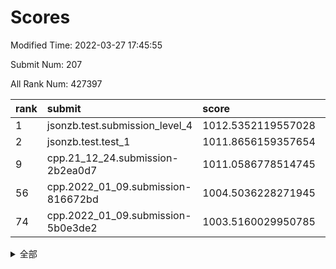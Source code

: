 # Scores

Modified Time: 2022-03-27 17:45:55

Submit Num: 207

All Rank Num: 427397

| rank |               submit               |       score        |       sigma        | pk_num |
| :--- | :--------------------------------- | :----------------- | :----------------- | :----- |
| 1    | jsonzb.test.submission_level_4     | 1012.5352119557028 | 0.8358300256858664 | 8256   |
| 2    | jsonzb.test.test_1                 | 1011.8656159357654 | 0.7830730285733531 | 8261   |
| 9    | cpp.21_12_24.submission-2b2ea0d7   | 1011.0586778514745 | 0.7571486614799525 | 8259   |
| 56   | cpp.2022_01_09.submission-816672bd | 1004.5036228271945 | 0.7218092317776051 | 8257   |
| 74   | cpp.2022_01_09.submission-5b0e3de2 | 1003.5160029950785 | 0.7205837766076586 | 8256   |


<details>
<summary>全部</summary>

| rank |                 submit                 |       score        |       sigma        | pk_num |
| :--- | :------------------------------------- | :----------------- | :----------------- | :----- |
| 1    | jsonzb.test.submission_level_4         | 1012.5352119557028 | 0.8358300256858664 | 8256   |
| 2    | jsonzb.test.test_1                     | 1011.8656159357654 | 0.7830730285733531 | 8261   |
| 3    | gobigger.level_3.submission_level_3_2  | 1011.534410265935  | 0.7669854781200577 | 8261   |
| 4    | gobigger.level_3.submission_level_3_15 | 1011.5269453866846 | 0.7808246429012454 | 8259   |
| 5    | gobigger.level_3.submission_level_3_3  | 1011.3931866939818 | 0.7757019921801348 | 8253   |
| 6    | gobigger.level_3.submission_level_3_30 | 1011.2991963690523 | 0.7843945667482446 | 8263   |
| 7    | gobigger.level_3.submission_level_3_8  | 1011.2106977795953 | 0.7859286282116363 | 8260   |
| 8    | gobigger.level_3.submission_level_3_19 | 1011.0608587909006 | 0.7792543741482476 | 8259   |
| 9    | cpp.21_12_24.submission-2b2ea0d7       | 1011.0586778514745 | 0.7571486614799525 | 8259   |
| 10   | gobigger.level_3.submission_level_3_47 | 1011.0207755588531 | 0.7502309356366813 | 8265   |
| 11   | gobigger.level_3.submission_level_3_16 | 1010.9786715853173 | 0.7558195452953169 | 8264   |
| 12   | gobigger.level_3.submission_level_3_6  | 1010.967606405915  | 0.7872551168814527 | 8262   |
| 13   | gobigger.level_3.submission_level_3_32 | 1010.9346738741511 | 0.7691485860782687 | 8259   |
| 14   | gobigger.level_3.submission_level_3_11 | 1010.7763248980742 | 0.7540588808074132 | 8258   |
| 15   | gobigger.level_3.submission_level_3_21 | 1010.7408781068199 | 0.788040297759847  | 8261   |
| 16   | gobigger.level_3.submission_level_3_22 | 1010.6968192106362 | 0.7693677577911882 | 8257   |
| 17   | gobigger.level_3.submission_level_3_31 | 1010.6897972501499 | 0.7839449117150863 | 8255   |
| 18   | gobigger.level_3.submission_level_3_38 | 1010.6736880330423 | 0.7826728635522342 | 8261   |
| 19   | gobigger.level_3.submission_level_3_24 | 1010.6332551707194 | 0.7643968052222329 | 8261   |
| 20   | gobigger.level_3.submission_level_3_25 | 1010.6324170933218 | 0.7434548362967636 | 8257   |
| 21   | gobigger.level_3.submission_level_3_37 | 1010.5573509773188 | 0.7627853035835318 | 8264   |
| 22   | gobigger.level_3.submission_level_3_13 | 1010.542465782621  | 0.7658381762311739 | 8261   |
| 23   | gobigger.level_3.submission_level_3_43 | 1010.4554011235659 | 0.7824067093887321 | 8264   |
| 24   | gobigger.level_3.submission_level_3_26 | 1010.3056789761665 | 0.763220591948532  | 8263   |
| 25   | gobigger.level_3.submission_level_3_42 | 1010.2762725227851 | 0.7486220861851444 | 8260   |
| 26   | gobigger.level_3.submission_level_3_4  | 1010.2741011293217 | 0.759152593906077  | 8260   |
| 27   | gobigger.level_3.submission_level_3_44 | 1010.2378379032816 | 0.7688969829144755 | 8262   |
| 28   | gobigger.level_3.submission_level_3_39 | 1010.2258979069424 | 0.7761676038826214 | 8256   |
| 29   | gobigger.level_3.submission_level_3_9  | 1010.1179695575873 | 0.7724135527248537 | 8260   |
| 30   | gobigger.level_3.submission_level_3_48 | 1010.0650365330681 | 0.7772816083702859 | 8260   |
| 31   | gobigger.level_3.submission_level_3_1  | 1009.9828651835915 | 0.7524228839118086 | 8254   |
| 32   | gobigger.level_3.submission_level_3_33 | 1009.9500321613747 | 0.7584900735737992 | 8257   |
| 33   | gobigger.level_3.submission_level_3_36 | 1009.7759277048499 | 0.7454191913170165 | 8265   |
| 34   | gobigger.level_3.submission_level_3_17 | 1009.7203596437049 | 0.7529665775098162 | 8261   |
| 35   | gobigger.level_3.submission_level_3_45 | 1009.7140616113205 | 0.7570887240837335 | 8257   |
| 36   | gobigger.level_3.submission_level_3_5  | 1009.6563835791509 | 0.7413418501668178 | 8252   |
| 37   | gobigger.level_3.submission_level_3_41 | 1009.6263835977081 | 0.747773515151172  | 8262   |
| 38   | gobigger.level_3.submission_level_3_0  | 1009.5900993737116 | 0.7578132372894413 | 8258   |
| 39   | gobigger.level_3.submission_level_3_49 | 1009.4962963629687 | 0.7645769431592855 | 8260   |
| 40   | gobigger.level_3.submission_level_3_10 | 1009.4437334634296 | 0.7461335794913054 | 8266   |
| 41   | gobigger.level_3.submission_level_3_7  | 1009.3970585583086 | 0.7561265355574146 | 8261   |
| 42   | gobigger.level_3.submission_level_3_35 | 1009.270568845388  | 0.7355879290523772 | 8256   |
| 43   | gobigger.level_3.submission_level_3_28 | 1009.1386772201276 | 0.7378696849002961 | 8261   |
| 44   | gobigger.level_3.submission_level_3_34 | 1009.1115299679303 | 0.7497321553332369 | 8261   |
| 45   | gobigger.level_3.submission_level_3_27 | 1008.9989127817618 | 0.7551283783691013 | 8258   |
| 46   | gobigger.level_3.submission_level_3_29 | 1008.9500787151006 | 0.7507332709127766 | 8258   |
| 47   | gobigger.level_3.submission_level_3_18 | 1008.9206759803477 | 0.7563919579841512 | 8256   |
| 48   | gobigger.level_3.submission_level_3_20 | 1008.7719897035092 | 0.7526131137595524 | 8257   |
| 49   | gobigger.level_3.submission_level_3_23 | 1008.6884300947767 | 0.7315468903311797 | 8258   |
| 50   | gobigger.level_3.submission_level_3_46 | 1008.5239165516118 | 0.7613911302901601 | 8255   |
| 51   | gobigger.level_3.submission_level_3_12 | 1008.4976013915913 | 0.7459234502635128 | 8255   |
| 52   | gobigger.level_3.submission_level_3_40 | 1008.4102889799356 | 0.729512791078558  | 8260   |
| 53   | gobigger.level_3.submission_level_3_14 | 1008.3500325897376 | 0.7465988680557271 | 8254   |
| 54   | gobigger.level_1.submission_level_1_2  | 1005.5181986182502 | 0.719491257764949  | 8264   |
| 55   | gobigger.level_1.submission_level_1_23 | 1005.0870172759137 | 0.7179473061160869 | 8252   |
| 56   | cpp.2022_01_09.submission-816672bd     | 1004.5036228271945 | 0.7218092317776051 | 8257   |
| 57   | gobigger.level_1.submission_level_1_36 | 1004.3068718771922 | 0.7218235321599615 | 8258   |
| 58   | gobigger.level_1.submission_level_1_8  | 1004.2677456110886 | 0.71826089126524   | 8256   |
| 59   | gobigger.level_1.submission_level_1_24 | 1004.1805197478723 | 0.7270790603200192 | 8260   |
| 60   | gobigger.level_1.submission_level_1_5  | 1004.1057893712825 | 0.7261001401228393 | 8261   |
| 61   | gobigger.level_1.submission_level_1_9  | 1004.0832045833519 | 0.7264783109985754 | 8256   |
| 62   | gobigger.level_1.submission_level_1_46 | 1004.0404665139971 | 0.7109414328630265 | 8256   |
| 63   | gobigger.level_1.submission_level_1_7  | 1003.9564044125275 | 0.7148994309902488 | 8262   |
| 64   | gobigger.level_1.submission_level_1_20 | 1003.892431027581  | 0.7166147313384029 | 8263   |
| 65   | gobigger.level_1.submission_level_1_22 | 1003.8308552683014 | 0.7176813827736561 | 8258   |
| 66   | gobigger.level_1.submission_level_1_49 | 1003.8246077822354 | 0.736352382150419  | 8256   |
| 67   | gobigger.level_1.submission_level_1_19 | 1003.8087154613835 | 0.7283697559833937 | 8261   |
| 68   | gobigger.level_1.submission_level_1_48 | 1003.7957695472361 | 0.7205086438489374 | 8256   |
| 69   | gobigger.level_1.submission_level_1_44 | 1003.7845848462766 | 0.7047248363147368 | 8256   |
| 70   | gobigger.level_1.submission_level_1_41 | 1003.7570814580043 | 0.7332288040273094 | 8261   |
| 71   | gobigger.level_1.submission_level_1_45 | 1003.6733234965592 | 0.711738839596384  | 8260   |
| 72   | gobigger.level_1.submission_level_1_30 | 1003.6636432268361 | 0.7182647825008279 | 8256   |
| 73   | gobigger.level_1.submission_level_1_18 | 1003.6546509070333 | 0.7179393544797288 | 8258   |
| 74   | cpp.2022_01_09.submission-5b0e3de2     | 1003.5160029950785 | 0.7205837766076586 | 8256   |
| 75   | gobigger.level_1.submission_level_1_6  | 1003.4902720834638 | 0.719314554434762  | 8258   |
| 76   | gobigger.level_1.submission_level_1_13 | 1003.4022862764108 | 0.7145968239887693 | 8257   |
| 77   | gobigger.level_1.submission_level_1_43 | 1003.3978160675753 | 0.7108746690438773 | 8263   |
| 78   | gobigger.level_1.submission_level_1_39 | 1003.391546763679  | 0.7137988972906458 | 8256   |
| 79   | gobigger.level_1.submission_level_1_32 | 1003.3355253403954 | 0.733354898359734  | 8258   |
| 80   | gobigger.level_1.submission_level_1_15 | 1003.328520841648  | 0.7206781667423973 | 8256   |
| 81   | gobigger.level_1.submission_level_1_12 | 1003.2996593510318 | 0.7100047649989027 | 8260   |
| 82   | gobigger.level_1.submission_level_1_38 | 1003.219827509842  | 0.7150611581600725 | 8264   |
| 83   | gobigger.level_1.submission_level_1_1  | 1003.1533955211744 | 0.7124398720312928 | 8255   |
| 84   | gobigger.level_1.submission_level_1_0  | 1003.1093765001835 | 0.712069246527609  | 8261   |
| 85   | gobigger.level_1.submission_level_1_35 | 1003.0953588382357 | 0.7213865958760067 | 8260   |
| 86   | gobigger.level_1.submission_level_1_47 | 1003.0878594807625 | 0.7333927451668193 | 8267   |
| 87   | gobigger.level_1.submission_level_1_34 | 1003.0847154288883 | 0.7116201795688514 | 8261   |
| 88   | gobigger.level_1.submission_level_1_37 | 1003.0824618951934 | 0.7021796808332994 | 8255   |
| 89   | gobigger.level_1.submission_level_1_21 | 1002.9838118367509 | 0.7221229576020347 | 8257   |
| 90   | gobigger.level_1.submission_level_1_31 | 1002.9098552686094 | 0.7084237170088685 | 8262   |
| 91   | gobigger.level_1.submission_level_1_4  | 1002.8236845007538 | 0.7169902735530472 | 8259   |
| 92   | gobigger.level_1.submission_level_1_33 | 1002.7237980008813 | 0.715628730282085  | 8260   |
| 93   | gobigger.level_1.submission_level_1_16 | 1002.6524810038333 | 0.7108985889621836 | 8264   |
| 94   | gobigger.level_1.submission_level_1_25 | 1002.5987025924281 | 0.7006676196022127 | 8257   |
| 95   | gobigger.level_1.submission_level_1_27 | 1002.5943370985325 | 0.697751018127753  | 8260   |
| 96   | gobigger.level_1.submission_level_1_17 | 1002.5883008834655 | 0.7200660123617084 | 8261   |
| 97   | gobigger.level_1.submission_level_1_40 | 1002.570290965121  | 0.7198265416067751 | 8257   |
| 98   | gobigger.level_1.submission_level_1_29 | 1002.5358981418311 | 0.7204104490957012 | 8260   |
| 99   | gobigger.level_1.submission_level_1_3  | 1002.5204562359149 | 0.7104969122401573 | 8258   |
| 100  | gobigger.level_1.submission_level_1_10 | 1002.5061968077675 | 0.7076272033655928 | 8259   |
| 101  | gobigger.level_1.submission_level_1_42 | 1002.425231605219  | 0.7154494711304651 | 8261   |
| 102  | gobigger.level_1.submission_level_1_26 | 1002.2890738299734 | 0.7177284065392678 | 8257   |
| 103  | gobigger.level_1.submission_level_1_28 | 1002.0872494163611 | 0.711371228582154  | 8265   |
| 104  | gobigger.level_1.submission_level_1_14 | 1002.0101065825143 | 0.7226496362768605 | 8258   |
| 105  | gobigger.level_1.submission_level_1_11 | 1001.9489318882534 | 0.712755178807662  | 8257   |
| 106  | gobigger.random.submission_random_20   | 997.3588778153306  | 0.7176547164730216 | 8261   |
| 107  | gobigger.random.submission_random_44   | 997.1530337868779  | 0.7083823897764547 | 8254   |
| 108  | gobigger.random.submission_random_16   | 997.0863775270597  | 0.7069870167630385 | 8263   |
| 109  | gobigger.random.submission_random_49   | 997.0839318795702  | 0.7101871720549257 | 8263   |
| 110  | gobigger.random.submission_random_36   | 997.0530940991308  | 0.7278925609337319 | 8258   |
| 111  | gobigger.random.submission_random_48   | 997.0208905112274  | 0.7007356335996304 | 8256   |
| 112  | gobigger.random.submission_random_11   | 996.9464169134076  | 0.7236637127558866 | 8259   |
| 113  | gobigger.random.submission_random_41   | 996.9319560553845  | 0.708295329002342  | 8261   |
| 114  | gobigger.random.submission_random_12   | 996.8374969719733  | 0.7183000069344866 | 8256   |
| 115  | gobigger.random.submission_random_19   | 996.793628165634   | 0.7104340982419178 | 8263   |
| 116  | gobigger.random.submission_random_26   | 996.7155932733452  | 0.715721873087378  | 8258   |
| 117  | gobigger.random.submission_random_24   | 996.7066461373759  | 0.7109232803151552 | 8259   |
| 118  | gobigger.random.submission_random_30   | 996.6058708781161  | 0.7027450515859525 | 8253   |
| 119  | gobigger.random.submission_random_27   | 996.5037438430257  | 0.7083460306553131 | 8266   |
| 120  | gobigger.random.submission_random_8    | 996.4347916530752  | 0.7035709720563283 | 8257   |
| 121  | gobigger.random.submission_random_13   | 996.3086748551544  | 0.7172085857872844 | 8258   |
| 122  | gobigger.random.submission_random_2    | 996.3002709826749  | 0.7121105909102285 | 8259   |
| 123  | gobigger.random.submission_random_21   | 996.2842647027713  | 0.7060604354829622 | 8257   |
| 124  | gobigger.random.submission_random_0    | 996.1993057529072  | 0.7100947501432097 | 8260   |
| 125  | gobigger.random.submission_random_39   | 996.116546320132   | 0.7070083160955527 | 8253   |
| 126  | gobigger.random.submission_random_9    | 996.1117996254444  | 0.7060667195259507 | 8256   |
| 127  | gobigger.random.submission_random_5    | 996.0751979159551  | 0.7227031626371836 | 8259   |
| 128  | gobigger.random.submission_random_6    | 996.0625193050303  | 0.7205042731511733 | 8255   |
| 129  | gobigger.random.submission_random_43   | 996.0512541438276  | 0.7194655006857258 | 8262   |
| 130  | gobigger.random.submission_random_31   | 995.9970372806596  | 0.712836452922936  | 8258   |
| 131  | gobigger.random.submission_random_18   | 995.989942511571   | 0.7170261097433105 | 8257   |
| 132  | gobigger.random.submission_random_46   | 995.9677932005636  | 0.7245353194773712 | 8256   |
| 133  | gobigger.random.submission_random_35   | 995.8703147964357  | 0.7158761742530521 | 8256   |
| 134  | gobigger.random.submission_random_32   | 995.8342234004423  | 0.7079943816909741 | 8262   |
| 135  | gobigger.random.submission_random_15   | 995.8339226620252  | 0.7112423812579837 | 8257   |
| 136  | gobigger.random.submission_random_7    | 995.7186597874177  | 0.7121642165229383 | 8262   |
| 137  | gobigger.random.submission_random_34   | 995.708065800871   | 0.717434242750707  | 8256   |
| 138  | gobigger.random.submission_random_17   | 995.6963431057736  | 0.7232505009434864 | 8262   |
| 139  | gobigger.random.submission_random_45   | 995.6132119276183  | 0.7124311331695152 | 8256   |
| 140  | gobigger.random.submission_random_28   | 995.5878925386701  | 0.7116760432846538 | 8264   |
| 141  | gobigger.random.submission_random_33   | 995.5665109487614  | 0.7114828759755717 | 8254   |
| 142  | gobigger.random.submission_random_14   | 995.5418504967562  | 0.714290410393433  | 8257   |
| 143  | gobigger.random.submission_random_47   | 995.4490407674231  | 0.697482098214597  | 8257   |
| 144  | gobigger.random.submission_random_38   | 995.4286926491268  | 0.7187217875571961 | 8259   |
| 145  | gobigger.random.submission_random_4    | 995.4043435285121  | 0.7137205342636334 | 8259   |
| 146  | gobigger.random.submission_random_40   | 995.4011533273789  | 0.727386138131168  | 8259   |
| 147  | gobigger.random.submission_random_29   | 995.3201310688889  | 0.7086646465289875 | 8259   |
| 148  | gobigger.random.submission_random_23   | 995.2909078689611  | 0.7129871005668639 | 8250   |
| 149  | gobigger.level_2.submission_level_2_27 | 995.1256334730635  | 0.7179992747633012 | 8260   |
| 150  | gobigger.random.submission_random_3    | 995.0703063358712  | 0.7176268411187113 | 8257   |
| 151  | gobigger.random.submission_random_10   | 995.0112915654882  | 0.723843984248007  | 8258   |
| 152  | gobigger.random.submission_random_42   | 994.7757749445656  | 0.7249739022560059 | 8259   |
| 153  | gobigger.random.submission_random_37   | 994.7634979236182  | 0.7045397690875008 | 8258   |
| 154  | gobigger.random.submission_random_25   | 994.7434981295944  | 0.7296658856552785 | 8258   |
| 155  | gobigger.random.submission_random_1    | 994.632555294116   | 0.705867650509264  | 8257   |
| 156  | gobigger.random.submission_random_22   | 994.6299088205715  | 0.7093961681635227 | 8263   |
| 157  | gobigger.level_2.submission_level_2_43 | 994.2427857304027  | 0.7304151796214503 | 8260   |
| 158  | gobigger.level_2.submission_level_2_9  | 993.5664216270102  | 0.7280249476821886 | 8261   |
| 159  | gobigger.level_2.submission_level_2_21 | 993.4568631297035  | 0.731499399959065  | 8259   |
| 160  | gobigger.level_2.submission_level_2_19 | 993.1466930890252  | 0.736022077308181  | 8261   |
| 161  | gobigger.level_2.submission_level_2_13 | 993.0778864182016  | 0.7370288721738352 | 8257   |
| 162  | gobigger.level_2.submission_level_2_12 | 993.0043254399427  | 0.7395645056460096 | 8262   |
| 163  | gobigger.level_2.submission_level_2_35 | 992.9995616548459  | 0.7450204783098329 | 8252   |
| 164  | gobigger.level_2.submission_level_2_29 | 992.9710013369406  | 0.7234896958718536 | 8261   |
| 165  | gobigger.level_2.submission_level_2_45 | 992.9250049901892  | 0.7427951797365814 | 8262   |
| 166  | gobigger.level_2.submission_level_2_46 | 992.8891568618255  | 0.7356527045898813 | 8259   |
| 167  | gobigger.level_2.submission_level_2_41 | 992.7153185882283  | 0.7446523587512349 | 8256   |
| 168  | gobigger.level_2.submission_level_2_8  | 992.6726507502214  | 0.7575215654548448 | 8258   |
| 169  | gobigger.level_2.submission_level_2_18 | 992.6370735252657  | 0.7335848299505098 | 8262   |
| 170  | gobigger.level_2.submission_level_2_42 | 992.5667319818542  | 0.7320564915119319 | 8260   |
| 171  | gobigger.level_2.submission_level_2_24 | 992.4648202199746  | 0.7439646050810778 | 8257   |
| 172  | gobigger.level_2.submission_level_2_44 | 992.4370975949464  | 0.7463245905212504 | 8262   |
| 173  | gobigger.level_2.submission_level_2_30 | 992.4098495695249  | 0.7459736938051799 | 8258   |
| 174  | gobigger.level_2.submission_level_2_28 | 992.4008633177451  | 0.7540486478613861 | 8260   |
| 175  | gobigger.level_2.submission_level_2_32 | 992.357195489694   | 0.7331289985669315 | 8258   |
| 176  | gobigger.level_2.submission_level_2_6  | 992.2934852773606  | 0.7479481799174816 | 8255   |
| 177  | gobigger.level_2.submission_level_2_48 | 992.2826475396387  | 0.7468449179600206 | 8256   |
| 178  | gobigger.level_2.submission_level_2_11 | 992.2469318747641  | 0.7492635190490273 | 8255   |
| 179  | gobigger.level_2.submission_level_2_15 | 992.2360034414661  | 0.721145195330776  | 8259   |
| 180  | gobigger.level_2.submission_level_2_2  | 992.216305077913   | 0.743413003485652  | 8262   |
| 181  | gobigger.level_2.submission_level_2_5  | 992.180458426613   | 0.7444108480007443 | 8265   |
| 182  | gobigger.level_2.submission_level_2_38 | 992.1568076106854  | 0.7398515521049933 | 8257   |
| 183  | gobigger.level_2.submission_level_2_0  | 992.0085853705317  | 0.7509539557138628 | 8261   |
| 184  | gobigger.level_2.submission_level_2_10 | 991.992435064244   | 0.7396658640139144 | 8258   |
| 185  | gobigger.level_2.submission_level_2_17 | 991.9513771515134  | 0.735409372485022  | 8261   |
| 186  | gobigger.level_2.submission_level_2_16 | 991.859713882713   | 0.7334646532570646 | 8263   |
| 187  | gobigger.level_2.submission_level_2_20 | 991.8511217947101  | 0.7579943472027497 | 8258   |
| 188  | gobigger.level_2.submission_level_2_37 | 991.7903925182437  | 0.7604485631742408 | 8258   |
| 189  | gobigger.level_2.submission_level_2_26 | 991.7894608085938  | 0.7536406466475251 | 8256   |
| 190  | gobigger.level_2.submission_level_2_1  | 991.6961662514975  | 0.7423733361615629 | 8256   |
| 191  | gobigger.level_2.submission_level_2_22 | 991.6682439205323  | 0.7467267296343746 | 8260   |
| 192  | gobigger.level_2.submission_level_2_25 | 991.6339717666455  | 0.7580225414195843 | 8264   |
| 193  | gobigger.level_2.submission_level_2_14 | 991.4224364437447  | 0.7284787262261703 | 8259   |
| 194  | gobigger.level_2.submission_level_2_49 | 991.4132000304272  | 0.7499269138743523 | 8255   |
| 195  | gobigger.level_2.submission_level_2_36 | 991.3575866735277  | 0.7691856982028761 | 8263   |
| 196  | gobigger.level_2.submission_level_2_4  | 991.284721380701   | 0.7598208795344863 | 8258   |
| 197  | gobigger.level_2.submission_level_2_47 | 991.2610149993004  | 0.7354404791267376 | 8261   |
| 198  | gobigger.level_2.submission_level_2_23 | 991.244354116711   | 0.7465508639738202 | 8262   |
| 199  | gobigger.level_2.submission_level_2_40 | 991.2188280401198  | 0.7516930894126457 | 8260   |
| 200  | gobigger.level_2.submission_level_2_7  | 991.1431189801717  | 0.772817463503512  | 8255   |
| 201  | gobigger.level_2.submission_level_2_31 | 991.1401561653672  | 0.7571192994690239 | 8260   |
| 202  | gobigger.level_2.submission_level_2_3  | 991.0524420270511  | 0.7498399464109268 | 8257   |
| 203  | gobigger.level_2.submission_level_2_34 | 991.0133660500388  | 0.7490785125996857 | 8261   |
| 204  | gobigger.level_2.submission_level_2_39 | 991.0118138473906  | 0.7552756874636891 | 8254   |
| 205  | gobigger.level_2.submission_level_2_33 | 990.8517909863509  | 0.7364974264229366 | 8260   |
| 206  | gobigger.none.submission_none_0        | 976.6996573564364  | 1.3684684877746307 | 8253   |
| 207  | gobigger.none.submission_none_1        | 975.9993509791913  | 1.5185499648990959 | 8259   |

</details>